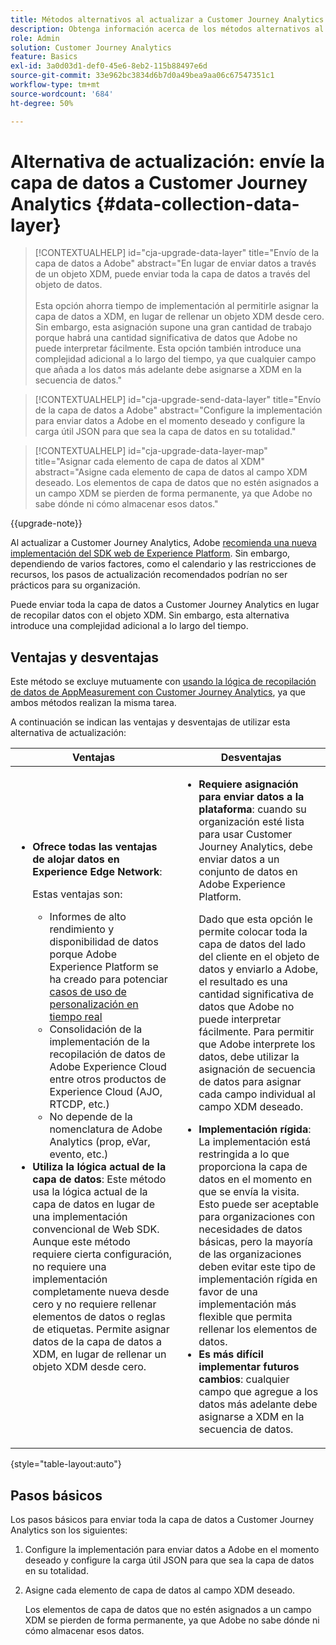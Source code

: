 ```yaml
---
title: Métodos alternativos al actualizar a Customer Journey Analytics
description: Obtenga información acerca de los métodos alternativos al actualizar a Customer Journey Analytics
role: Admin
solution: Customer Journey Analytics
feature: Basics
exl-id: 3a0d03d1-def0-45e6-8eb2-115b88497e6d
source-git-commit: 33e962bc3834d6b7d0a49bea9aa06c67547351c1
workflow-type: tm+mt
source-wordcount: '684'
ht-degree: 50%

---
```


# Alternativa de actualización: envíe la capa de datos a Customer Journey Analytics {#data-collection-data-layer}

<!-- markdownlint-disable MD034 -->

>[!CONTEXTUALHELP]
>id="cja-upgrade-data-layer"
>title="Envío de la capa de datos a Adobe"
>abstract="En lugar de enviar datos a través de un objeto XDM, puede enviar toda la capa de datos a través del objeto de datos.<br><br>Esta opción ahorra tiempo de implementación al permitirle asignar la capa de datos a XDM, en lugar de rellenar un objeto XDM desde cero. Sin embargo, esta asignación supone una gran cantidad de trabajo porque habrá una cantidad significativa de datos que Adobe no puede interpretar fácilmente. Esta opción también introduce una complejidad adicional a lo largo del tiempo, ya que cualquier campo que añada a los datos más adelante debe asignarse a XDM en la secuencia de datos."

<!-- markdownlint-enable MD034 -->

<!-- markdownlint-disable MD034 -->

>[!CONTEXTUALHELP]
>id="cja-upgrade-send-data-layer"
>title="Envío de la capa de datos a Adobe"
>abstract="Configure la implementación para enviar datos a Adobe en el momento deseado y configure la carga útil JSON para que sea la capa de datos en su totalidad."

<!-- markdownlint-enable MD034 -->

<!-- markdownlint-disable MD034 -->

>[!CONTEXTUALHELP]
>id="cja-upgrade-data-layer-map"
>title="Asignar cada elemento de capa de datos al XDM"
>abstract="Asigne cada elemento de capa de datos al campo XDM deseado. Los elementos de capa de datos que no estén asignados a un campo XDM se pierden de forma permanente, ya que Adobe no sabe dónde ni cómo almacenar esos datos."

<!-- markdownlint-enable MD034 -->

{{upgrade-note}}

Al actualizar a Customer Journey Analytics, Adobe [recomienda una nueva implementación del SDK web de Experience Platform](/help/getting-started/cja-upgrade/cja-upgrade-recommendations.md). Sin embargo, dependiendo de varios factores, como el calendario y las restricciones de recursos, los pasos de actualización recomendados podrían no ser prácticos para su organización.

Puede enviar toda la capa de datos a Customer Journey Analytics en lugar de recopilar datos con el objeto XDM. Sin embargo, esta alternativa introduce una complejidad adicional a lo largo del tiempo.

## Ventajas y desventajas

Este método se excluye mutuamente con [usando la lógica de recopilación de datos de AppMeasurement con Customer Journey Analytics](/help/getting-started/cja-upgrade/cja-upgrade-alternative-appmeasurement.md), ya que ambos métodos realizan la misma tarea.

A continuación se indican las ventajas y desventajas de utilizar esta alternativa de actualización:

| Ventajas | Desventajas |
|----------|---------|
| <ul><li>**Ofrece todas las ventajas de alojar datos en Experience Edge Network**: <p>Estas ventajas son:</p><ul><li>Informes de alto rendimiento y disponibilidad de datos porque Adobe Experience Platform se ha creado para potenciar [casos de uso de personalización en tiempo real](https://experienceleague.adobe.com/docs/experience-platform/destinations/ui/activate/configure-personalization-destinations.html?lang=es)</li><li>Consolidación de la implementación de la recopilación de datos de Adobe Experience Cloud entre otros productos de Experience Cloud (AJO, RTCDP, etc.)</li><li>No depende de la nomenclatura de Adobe Analytics (prop, eVar, evento, etc.)</li></ul><li>**Utiliza la lógica actual de la capa de datos**: Este método usa la lógica actual de la capa de datos en lugar de una implementación convencional de Web SDK. Aunque este método requiere cierta configuración, no requiere una implementación completamente nueva desde cero y no requiere rellenar elementos de datos o reglas de etiquetas. Permite asignar datos de la capa de datos a XDM, en lugar de rellenar un objeto XDM desde cero.</li></ul> | <ul><li>**Requiere asignación para enviar datos a la plataforma**: cuando su organización esté lista para usar Customer Journey Analytics, debe enviar datos a un conjunto de datos en Adobe Experience Platform. <p>Dado que esta opción le permite colocar toda la capa de datos del lado del cliente en el objeto de datos y enviarlo a Adobe, el resultado es una cantidad significativa de datos que Adobe no puede interpretar fácilmente. Para permitir que Adobe interprete los datos, debe utilizar la asignación de secuencia de datos para asignar cada campo individual al campo XDM deseado.</p></li><li>**Implementación rígida**: La implementación está restringida a lo que proporciona la capa de datos en el momento en que se envía la visita. Esto puede ser aceptable para organizaciones con necesidades de datos básicas, pero la mayoría de las organizaciones deben evitar este tipo de implementación rígida en favor de una implementación más flexible que permita rellenar los elementos de datos.</li><li>**Es más difícil implementar futuros cambios**: cualquier campo que agregue a los datos más adelante debe asignarse a XDM en la secuencia de datos.</li></ul> |

{style="table-layout:auto"}

## Pasos básicos

Los pasos básicos para enviar toda la capa de datos a Customer Journey Analytics son los siguientes:

1. Configure la implementación para enviar datos a Adobe en el momento deseado y configure la carga útil JSON para que sea la capa de datos en su totalidad.

1. Asigne cada elemento de capa de datos al campo XDM deseado.

   Los elementos de capa de datos que no estén asignados a un campo XDM se pierden de forma permanente, ya que Adobe no sabe dónde ni cómo almacenar esos datos.
